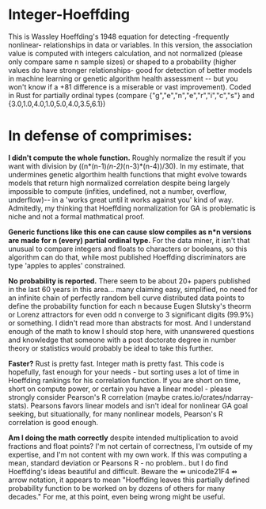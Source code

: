 # Integer-Hoeffding
This is Wassley Hoeffding's 1948 equation for detecting -frequently nonlinear- relationships in data or variables.  In this version, the association value is computed with integers calculation, and not normalized (please only compare same n sample sizes) or shaped to a probability (higher values do have stronger relationships- good for detection of better models in machine learning or genetic algorithm health assessment -- but you won't know if a +81 difference is a miserable or vast improvement). Coded in Rust for partially ordinal types (compare {"g","e","n","e","r","i","c","s"} and {3.0,1.0,4.0,1.0,5.0,4.0,3.5,6.1})
# In defense of comprimises:
**I didn't compute the whole function.**  Roughly normalize the result if you want with division by ((n*(n-1)*(n-2)*(n-3)*(n-4))/30).  In my estimate, that undermines genetic algorthim health functions that might evolve towards models that return high normalized correlation despite being largely impossible to compute (infities, undefined, not a number, overflow, underflow)--  in a 'works great until it works against you' kind of way.  Admitedly, my thinking that Hoeffding normalization for GA is problematic is niche and not a formal mathmatical proof. 

**Generic functions like this one can cause slow compiles as n*n versions are made for n (every) partial ordinal type.**  For the data miner, it isn't that unusual to compare integers and floats to characters or booleans, so this algorithm can do that, while most published Hoeffding discriminators are type 'apples to apples' constrained.    

**No probability is reported.**  There seem to be about 20+ papers published in the last 60 years in this area... many claiming easy, simplified, no need for an infinite chain of perfectly random bell curve distributed data points to define the probability function for each n because Eugen Slutsky's theorm or Lorenz attractors for even odd n converge to 3 significant digits (99.9%) or something.  I didn't read more than abstracts for most.  And I understand enough of the math to know I should stop here, with unanswered questions and knowledge that someone with a post doctorate degree in number theory or statistics would probably be ideal to take this further.   

**Faster?**  Rust is pretty fast.  Integer math is pretty fast.  This code is hopefully, fast enough for your needs - but sorting uses a lot of time in Hoeffding rankings for his correlation function.  If you are short on time, short on compute power, or certain you have a linear model - please strongly consider Pearson's R correlation (maybe crates.io/crates/ndarray-stats).  Pearsons favors linear models and isn't ideal for nonlinear GA goal seeking, but situationally, for many nonlinear models, Pearson's R correlation is good enough. 

**Am I doing the math correctly** despite intended multiplication to avoid fractions and float points?  I'm not certain of correctness, I'm outside of my expertise, and I'm not content with my own work.  If this was computing a mean, standard deviation or Pearsons R - no problem.. but I do find Hoeffding's ideas beautiful and difficult.  Beware the ⇴ unicode21F4 ⇴ arrow notation, it appears to mean "Hoeffding leaves this partially defined probability function to be worked on by dozens of others for many decades."  For me, at this point, even being wrong might be useful.
